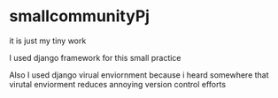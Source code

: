 # smallcommunityPj

it is just my tiny work

I used django framework for this small practice

Also I used django virual enviornment because i heard somewhere that virutal enviorment reduces annoying version control efforts
